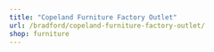 ```yaml
---
title: "Copeland Furniture Factory Outlet"
url: /bradford/copeland-furniture-factory-outlet/
shop: furniture
---
```

